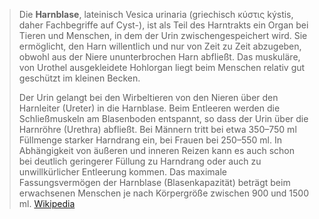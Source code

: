 > Die **Harnblase**, lateinisch Vesica urinaria (griechisch κύστις kýstis, daher Fachbegriffe auf Cyst-), ist als Teil des Harntrakts ein Organ bei Tieren und Menschen, in dem der Urin zwischengespeichert wird. Sie ermöglicht, den Harn willentlich und nur von Zeit zu Zeit abzugeben, obwohl aus der Niere ununterbrochen Harn abfließt. Das muskuläre, von Urothel ausgekleidete Hohlorgan liegt beim Menschen relativ gut geschützt im kleinen Becken.
>
> Der Urin gelangt bei den Wirbeltieren von den Nieren über den Harnleiter (Ureter) in die Harnblase. Beim Entleeren werden die Schließmuskeln am Blasenboden entspannt, so dass der Urin über die Harnröhre (Urethra) abfließt.
> Bei Männern tritt bei etwa 350–750 ml Füllmenge starker Harndrang ein, bei Frauen bei 250–550 ml. In Abhängigkeit von äußeren und inneren Reizen kann es auch schon bei deutlich geringerer Füllung zu Harndrang oder auch zu unwillkürlicher Entleerung kommen. Das maximale Fassungsvermögen der Harnblase (Blasenkapazität) beträgt beim erwachsenen Menschen je nach Körpergröße zwischen 900 und 1500 ml.
> [Wikipedia](https://de.wikipedia.org/wiki/Harnblase)